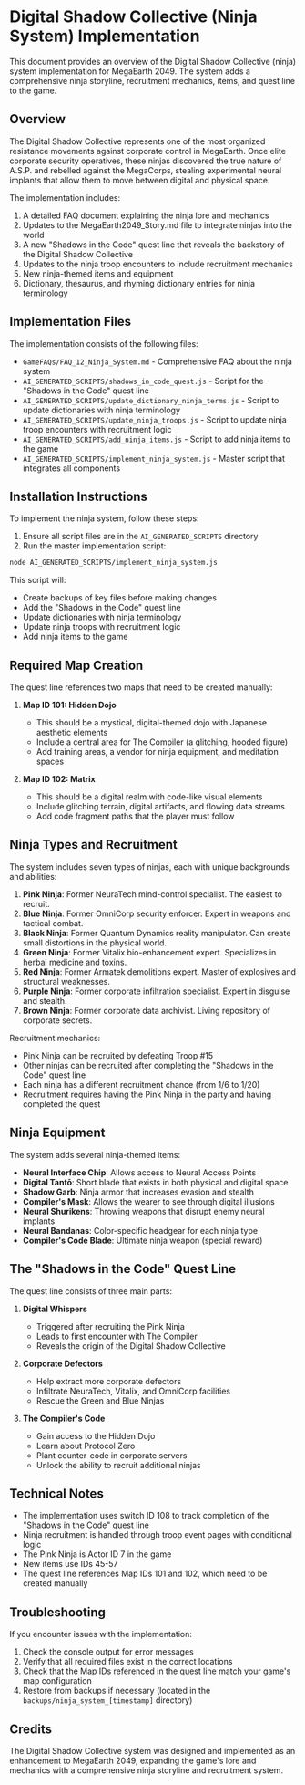 # Digital Shadow Collective (Ninja System) Implementation

This document provides an overview of the Digital Shadow Collective (ninja) system implementation for MegaEarth 2049. The system adds a comprehensive ninja storyline, recruitment mechanics, items, and quest line to the game.

## Overview

The Digital Shadow Collective represents one of the most organized resistance movements against corporate control in MegaEarth. Once elite corporate security operatives, these ninjas discovered the true nature of A.S.P. and rebelled against the MegaCorps, stealing experimental neural implants that allow them to move between digital and physical space.

The implementation includes:

1. A detailed FAQ document explaining the ninja lore and mechanics
2. Updates to the MegaEarth2049_Story.md file to integrate ninjas into the world
3. A new "Shadows in the Code" quest line that reveals the backstory of the Digital Shadow Collective
4. Updates to the ninja troop encounters to include recruitment mechanics
5. New ninja-themed items and equipment
6. Dictionary, thesaurus, and rhyming dictionary entries for ninja terminology

## Implementation Files

The implementation consists of the following files:

- `GameFAQs/FAQ_12_Ninja_System.md` - Comprehensive FAQ about the ninja system
- `AI_GENERATED_SCRIPTS/shadows_in_code_quest.js` - Script for the "Shadows in the Code" quest line
- `AI_GENERATED_SCRIPTS/update_dictionary_ninja_terms.js` - Script to update dictionaries with ninja terminology
- `AI_GENERATED_SCRIPTS/update_ninja_troops.js` - Script to update ninja troop encounters with recruitment logic
- `AI_GENERATED_SCRIPTS/add_ninja_items.js` - Script to add ninja items to the game
- `AI_GENERATED_SCRIPTS/implement_ninja_system.js` - Master script that integrates all components

## Installation Instructions

To implement the ninja system, follow these steps:

1. Ensure all script files are in the `AI_GENERATED_SCRIPTS` directory
2. Run the master implementation script:

```bash
node AI_GENERATED_SCRIPTS/implement_ninja_system.js
```

This script will:
- Create backups of key files before making changes
- Add the "Shadows in the Code" quest line
- Update dictionaries with ninja terminology
- Update ninja troops with recruitment logic
- Add ninja items to the game

## Required Map Creation

The quest line references two maps that need to be created manually:

1. **Map ID 101: Hidden Dojo**
   - This should be a mystical, digital-themed dojo with Japanese aesthetic elements
   - Include a central area for The Compiler (a glitching, hooded figure)
   - Add training areas, a vendor for ninja equipment, and meditation spaces

2. **Map ID 102: Matrix**
   - This should be a digital realm with code-like visual elements
   - Include glitching terrain, digital artifacts, and flowing data streams
   - Add code fragment paths that the player must follow

## Ninja Types and Recruitment

The system includes seven types of ninjas, each with unique backgrounds and abilities:

1. **Pink Ninja**: Former NeuraTech mind-control specialist. The easiest to recruit.
2. **Blue Ninja**: Former OmniCorp security enforcer. Expert in weapons and tactical combat.
3. **Black Ninja**: Former Quantum Dynamics reality manipulator. Can create small distortions in the physical world.
4. **Green Ninja**: Former Vitalix bio-enhancement expert. Specializes in herbal medicine and toxins.
5. **Red Ninja**: Former Armatek demolitions expert. Master of explosives and structural weaknesses.
6. **Purple Ninja**: Former corporate infiltration specialist. Expert in disguise and stealth.
7. **Brown Ninja**: Former corporate data archivist. Living repository of corporate secrets.

Recruitment mechanics:
- Pink Ninja can be recruited by defeating Troop #15
- Other ninjas can be recruited after completing the "Shadows in the Code" quest line
- Each ninja has a different recruitment chance (from 1/6 to 1/20)
- Recruitment requires having the Pink Ninja in the party and having completed the quest

## Ninja Equipment

The system adds several ninja-themed items:

- **Neural Interface Chip**: Allows access to Neural Access Points
- **Digital Tantō**: Short blade that exists in both physical and digital space
- **Shadow Garb**: Ninja armor that increases evasion and stealth
- **Compiler's Mask**: Allows the wearer to see through digital illusions
- **Neural Shurikens**: Throwing weapons that disrupt enemy neural implants
- **Neural Bandanas**: Color-specific headgear for each ninja type
- **Compiler's Code Blade**: Ultimate ninja weapon (special reward)

## The "Shadows in the Code" Quest Line

The quest line consists of three main parts:

1. **Digital Whispers**
   - Triggered after recruiting the Pink Ninja
   - Leads to first encounter with The Compiler
   - Reveals the origin of the Digital Shadow Collective

2. **Corporate Defectors**
   - Help extract more corporate defectors
   - Infiltrate NeuraTech, Vitalix, and OmniCorp facilities
   - Rescue the Green and Blue Ninjas

3. **The Compiler's Code**
   - Gain access to the Hidden Dojo
   - Learn about Protocol Zero
   - Plant counter-code in corporate servers
   - Unlock the ability to recruit additional ninjas

## Technical Notes

- The implementation uses switch ID 108 to track completion of the "Shadows in the Code" quest line
- Ninja recruitment is handled through troop event pages with conditional logic
- The Pink Ninja is Actor ID 7 in the game
- New items use IDs 45-57
- The quest line references Map IDs 101 and 102, which need to be created manually

## Troubleshooting

If you encounter issues with the implementation:

1. Check the console output for error messages
2. Verify that all required files exist in the correct locations
3. Check that the Map IDs referenced in the quest line match your game's map configuration
4. Restore from backups if necessary (located in the `backups/ninja_system_[timestamp]` directory)

## Credits

The Digital Shadow Collective system was designed and implemented as an enhancement to MegaEarth 2049, expanding the game's lore and mechanics with a comprehensive ninja storyline and recruitment system.
